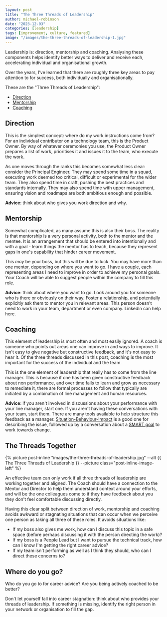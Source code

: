```yaml
---
layout: post
title: "The Three Threads of Leadership"
author: michael-robinson
date: "2023-12-03"
categories: [leadership]
tags: [improvement, culture, featured]
image: "/images/the-three-threads-of-leadership-1.jpg"
---
```


Leadership is: direction, mentorship and coaching. Analysing these components helps identify better ways to deliver and receive each, accelerating individual and organisational growth.

Over the years, I’ve learned that there are roughly three key areas to pay attention to for success, both individually and organisationally.

These are the "Three Threads of Leadership":

- [Direction](#direction)
- [Mentorship](#mentorship)
- [Coaching](#coaching)

## Direction

This is the simplest concept: where do my work instructions come from? For an individual contributor on a technology team, this is the Product Owner. By way of whatever ceremonies you use, the Product Owner prepares a list of work, prioritises it and issues it to the team, who execute the work.

As one moves through the ranks this becomes somewhat less clear: consider the Principal Engineer. They may spend some time in a squad, executing work deemed too critical, difficult or experimental for the wider team. They also spend time in craft, pushing the best practices and standards internally. They may also spend time with upper management, ensuring vision and roadmaps are both ambitious enough and possible.

**Advice**: think about who gives you work direction and why.

## Mentorship

Somewhat complicated, as many assume this is also their boss. The reality is that mentorship is a very personal activity, both to the mentor and the mentee. It is an arrangement that should be entered into intentionally and with a goal - learn things the mentor has to teach, because they represent gaps in one's capability that hinder career movement.

This _may_ be your boss, but this will be due to luck. You may have more than one mentor, depending on where you want to go. I have a couple, each representing areas I need to improve in order to achieve my personal goals. Your Coach will be able to suggest people within the company to fill this role.

**Advice**: think about where you want to go. Look around you for someone who is there or obviously on their way. Foster a relationship, and potentially explicitly ask them to mentor you in relevant areas. This person doesn't need to work in your team, department or even company. LinkedIn can help here.

## Coaching

This element of leadership is most often and most easily ignored. A coach is someone who points out areas one can improve in and ways to improve. It isn't easy to give negative but constructive feedback, and it's not easy to hear it. Of the three threads discussed in this post, coaching is the most important for the success of the individual and the team.

This is the one element of leadership that really has to come from the line manager. This is because if one has been given constructive feedback about non performance, and over time fails to learn and grow as necessary to remediate it, there are formal processes to follow that typically are initiated by a combination of line management and human resources.

**Advice**: if you aren't involved in discussions about your performance with your line manager, start one. If you aren't having these conversations with your team, start them. There are many tools available to help structure this feedback as a manager. [Situation-Behaviour-Impact](https://www.ccl.org/articles/leading-effectively-articles/closing-the-gap-between-intent-vs-impact-sbii/) is a good one for describing the issue, followed up by a conversation about a [SMART goal](https://www.indeed.com/career-advice/career-development/how-to-write-smart-goals) to work towards change.

## The Threads Together

{% picture post-inline "images/the-three-threads-of-leadership.jpg" --alt {{ The Three Threads of Leadership }} --picture class="post-inline-image-left" %}

An effective team can only work if all three threads of leadership are working together and aligned. The Coach should have a connection to the Mentor and Director to help them understand context around your efforts, and will be the one colleagues come to if they have feedback about you they don't feel comfortable discussing directly.

Having this clear split between direction of work, mentorship and coaching avoids awkward or stagnating situations that can occur when we perceive one person as taking all three of these roles. It avoids situations like:

- If my boss also gives me work, how can I discuss this topic in a safe space (before perhaps discussing it with the person directing the work)?
- If my boss is a People Lead but I want to pursue the technical track, how can I know I'm getting the right career advice?
- If my team isn't performing as well as I think they should, who can I direct these concerns to?

## Where do you go?

Who do you go to for career advice? Are you being actively coached to be better?

Don't let yourself fall into career stagnation: think about who provides your threads of leadership. If something is missing, identify the right person in your network or organisation to fill the gap.
